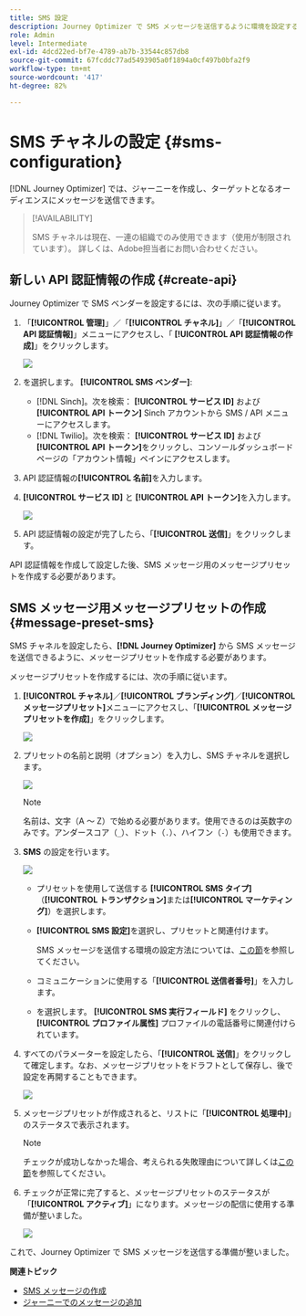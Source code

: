 ```yaml
---
title: SMS 設定
description: Journey Optimizer で SMS メッセージを送信するように環境を設定する方法を学ぶ
role: Admin
level: Intermediate
exl-id: 4dcd22ed-bf7e-4789-ab7b-33544c857db8
source-git-commit: 67fcddc77ad5493905a0f1894a0cf497b0bfa2f9
workflow-type: tm+mt
source-wordcount: '417'
ht-degree: 82%

---
```


# SMS チャネルの設定 {#sms-configuration}

[!DNL Journey Optimizer] では、ジャーニーを作成し、ターゲットとなるオーディエンスにメッセージを送信できます。

>[!AVAILABILITY]
>
>SMS チャネルは現在、一連の組織でのみ使用できます（使用が制限されています）。 詳しくは、Adobe担当者にお問い合わせください。

## 新しい API 認証情報の作成 {#create-api}

Journey Optimizer で SMS ベンダーを設定するには、次の手順に従います。

1. 「**[!UICONTROL 管理]**」／「**[!UICONTROL チャネル]**」／「**[!UICONTROL API 認証情報]**」メニューにアクセスし、「 **[!UICONTROL API 認証情報の作成]**」をクリックします。

   ![](assets/sms_4.png)

1. を選択します。 **[!UICONTROL SMS ベンダー]**:

   * [!DNL Sinch]。次を検索： **[!UICONTROL サービス ID]** および **[!UICONTROL API トークン]** Sinch アカウントから SMS / API メニューにアクセスします。
   * [!DNL Twilio]。次を検索： **[!UICONTROL サービス ID]** および **[!UICONTROL API トークン]**&#x200B;をクリックし、コンソールダッシュボードページの「アカウント情報」ペインにアクセスします。

1. API 認証情報の&#x200B;**[!UICONTROL 名前]**&#x200B;を入力します。

1. **[!UICONTROL サービス ID]** と **[!UICONTROL API トークン]**&#x200B;を入力します。

   ![](assets/sms_5.png)

1. API 認証情報の設定が完了したら、「**[!UICONTROL 送信]**」をクリックします。

API 認証情報を作成して設定した後、SMS メッセージ用のメッセージプリセットを作成する必要があります。

## SMS メッセージ用メッセージプリセットの作成 {#message-preset-sms}

SMS チャネルを設定したら、**[!DNL Journey Optimizer]** から SMS メッセージを送信できるように、メッセージプリセットを作成する必要があります。

メッセージプリセットを作成するには、次の手順に従います。

1. **[!UICONTROL チャネル]**／**[!UICONTROL ブランディング]**／**[!UICONTROL メッセージプリセット]**&#x200B;メニューにアクセスし、「**[!UICONTROL メッセージプリセットを作成]**」をクリックします。

   ![](assets/preset-create.png)

1. プリセットの名前と説明（オプション）を入力し、SMS チャネルを選択します。

   ![](assets/sms_preset.png)

   >[!NOTE]
   >
   > 名前は、文字（A ～ Z）で始める必要があります。使用できるのは英数字のみです。アンダースコア（`_`）、ドット（`.`）、ハイフン（`-`）も使用できます。

1. **SMS** の設定を行います。

   ![](assets/preset-sms.png)

   * プリセットを使用して送信する **[!UICONTROL SMS タイプ]**（**[!UICONTROL トランザクション]**&#x200B;または&#x200B;**[!UICONTROL マーケティング]**）を選択します。

   * **[!UICONTROL SMS 設定]**&#x200B;を選択し、プリセットと関連付けます。

      SMS メッセージを送信する環境の設定方法については、[この節](sms-configuration.md)を参照してください。

   * コミュニケーションに使用する「**[!UICONTROL 送信者番号]**」を入力します。

   * を選択します。 **[!UICONTROL SMS 実行フィールド]** をクリックし、 **[!UICONTROL プロファイル属性]** プロファイルの電話番号に関連付けられています。

1. すべてのパラメーターを設定したら、「**[!UICONTROL 送信]**」をクリックして確定します。なお、メッセージプリセットをドラフトとして保存し、後で設定を再開することもできます。

   ![](assets/sms_preset_2.png)

1. メッセージプリセットが作成されると、リストに「**[!UICONTROL 処理中]**」のステータスで表示されます。

   >[!NOTE]
   >
   >チェックが成功しなかった場合、考えられる失敗理由について詳しくは[この節](#monitor-message-presets)を参照してください。

1. チェックが正常に完了すると、メッセージプリセットのステータスが「**[!UICONTROL アクティブ]**」になります。メッセージの配信に使用する準備が整いました。

   ![](assets/preset-active.png)

これで、Journey Optimizer で SMS メッセージを送信する準備が整いました。

**関連トピック**

* [SMS メッセージの作成](../messages/create-sms.md)
* [ジャーニーでのメッセージの追加](../building-journeys/journeys-message.md)
